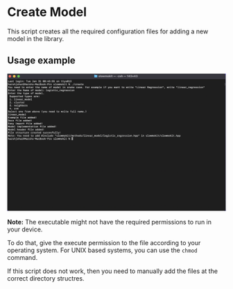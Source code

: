 # Create Model

This script creates all the required configuration files for adding a new model in the library.

## Usage example 

![usage](./assets/example.png)

__Note:__ The executable might not have the required permissions to run in your device.

To do that, give the execute permission to the file according to your operating system. For UNIX based systems, you can use the `chmod` command.

If this script does not work, then you need to manually add the files at the correct directory structres.